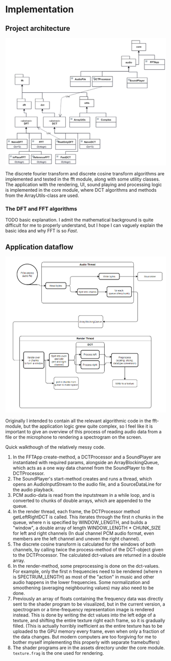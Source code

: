 # Implementation

## Project architecture
![architecture](https://github.com/Veikkosuhonen/fft/blob/main/docs/architecture.png)

The discrete fourier transform and discrete cosine transform algorithms are implemented and tested in the fft module, along with some utility classes.
The application with the rendering, UI, sound playing and processing logic is implemented in the core module, where DCT algorithms and methods from the ArrayUtils-class are used. 

### The DFT and FFT algorithms

TODO basic explanation. I admit the mathematical background is quite difficult for me to properly understand, but I hope I can vaguely explain the basic idea and why
FFT is so _Fast_.

## Application dataflow
![dataflow](https://github.com/Veikkosuhonen/fft/blob/main/docs/dataflow.png)

Originally I intended to contain all the relevant algorithmic code in the fft-module, but the application logic grew quite complex, so I feel like it is important 
to give an overview of this process of reading audio data from a file or the microphone to rendering a spectrogram on the screen. 

Quick walkthough of the relatively messy code. 
1. In the FFTApp create-method, a DCTProcessor and a SoundPlayer are instantiated with required params, alongside an 
ArrayBlockingQueue, which acts as a one way data channel from the SoundPlayer to the DCTProcessor. 
2. The SoundPlayer's start-method creates and runs a thread, which
opens an AudioInputStream to the audio file, and a SourceDataLine for the audio playback. 
3. PCM audio-data is read from the inputstream in a while loop, and is
converted to chunks of double arrays, which are appended to the queue. 
4. In the render thread, each frame, the DCTProcessor method getLeftRightDCT is called. This iterates through the first n chunks in the queue, where n is specified by
WINDOW_LENGTH, and builds a "window", a double array of length WINDOW_LENGTH * CHUNK_SIZE for left and right channels (In dual channel PCM audio format, even members
are the left channel and uneven the right channel).
5. The discrete cosine transform is calculated for the windows of both channels, by calling twice the process-method of the DCT-object given to the DCTProcessor. The 
calculated dct-values are returned in a double array.
6. In the render-method, some preprocessing is done on the dct-values. For example, only the first n frequencies need to be rendered (where n is SPECTRUM_LENGTH) as
most of the "action" in music and other audio happens in the lower frequencies. Some normalization and smoothening (averaging neighbouring values) 
may also need to be done.
7. Previously an array of floats containing the frequency data was directly sent to the shader program to be visualized, but in the current version, a spectrogram
or a time-frequency representation image is rendered instead. This is done by writing the dct values into the left edge of a texture, and shifting the entire
texture right each frame, so it is gradually filled. (This is actually horribly inefficient as the entire texture has to be uploaded to the GPU memory every frame, even when only a fraction of the data changes. But modern computers are too forgiving for me to bother myself implementing this properly with separate framebuffers)
8. The shader programs are in the assets directory under the core module. `texture.frag` is the one used for rendering.
